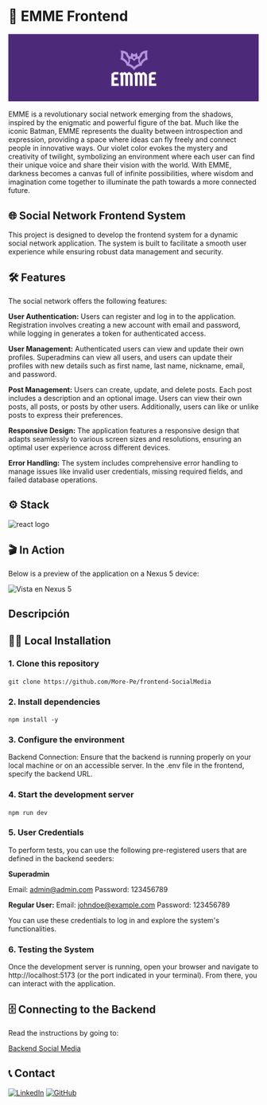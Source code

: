 # 🦇 EMME Frontend
<img alt="banner-emme" src="./src/assets/img/banner-EMME.png">

EMME is a revolutionary social network emerging from the shadows, inspired by the enigmatic and powerful figure of the bat. Much like the iconic Batman, EMME represents the duality between introspection and expression, providing a space where ideas can fly freely and connect people in innovative ways. Our violet color evokes the mystery and creativity of twilight, symbolizing an environment where each user can find their unique voice and share their vision with the world. With EMME, darkness becomes a canvas full of infinite possibilities, where wisdom and imagination come together to illuminate the path towards a more connected future.

## 🌐 Social Network Frontend System
This project is designed to develop the frontend system for a dynamic social network application. The system is built to facilitate a smooth user experience while ensuring robust data management and security.

## 🛠️ Features
The social network offers the following features:

**User Authentication:** Users can register and log in to the application. Registration involves creating a new account with email and password, while logging in generates a token for authenticated access.

**User Management:** Authenticated users can view and update their own profiles. Superadmins can view all users, and users can update their profiles with new details such as first name, last name, nickname, email, and password.

**Post Management:** Users can create, update, and delete posts. Each post includes a description and an optional image. Users can view their own posts, all posts, or posts by other users. Additionally, users can like or unlike posts to express their preferences.

**Responsive Design:** The application features a responsive design that adapts seamlessly to various screen sizes and resolutions, ensuring an optimal user experience across different devices.

**Error Handling:** The system includes comprehensive error handling to manage issues like invalid user credentials, missing required fields, and failed database operations.


## ⚙️ Stack
<img alt="react logo" src="https://img.shields.io/badge/React-20232A?style=for-the-badge&logo=react&logoColor=61DAFB">


## 🎬 In Action
Below is a preview of the application on a Nexus 5 device:

![Vista en Nexus 5](https://i.postimg.cc/6ppsp8CG/Grabacio-n-de-pantalla-2024-09-04-a-la-s-3-47-57-1.gif)

## Descripción

## 🧑‍💻 Local Installation

### 1. Clone this repository
```git clone https://github.com/More-Pe/frontend-SocialMedia```
### 2. Install dependencies
```npm install -y```
### 3. Configure the environment
Backend Connection: Ensure that the backend is running properly on your local machine or on an accessible server.
In the .env file in the frontend, specify the backend URL.
### 4. Start the development server
```npm run dev```
### 5. User Credentials
To perform tests, you can use the following pre-registered users that are defined in the backend seeders:

**Superadmin**

Email: admin@admin.com
Password: 123456789

**Regular User:**
Email: johndoe@example.com
Password: 123456789

You can use these credentials to log in and explore the system's functionalities.

### 6. Testing the System
Once the development server is running, open your browser and navigate to http://localhost:5173 (or the port indicated in your terminal). From there, you can interact with the application.

## 🗄️ Connecting to the Backend

Read the instructions by going to:

[Backend Social Media](https://github.com/More-Pe/backend-SocialMedia)

## 📞 Contact

<a href=https://www.linkedin.com/in/morena-peralta-almada target="blank">![LinkedIn](https://img.shields.io/badge/LinkedIn-0077B5?style=for-the-badge&logo=linkedin&logoColor=white)</a> <a href=https://www.github.com/More-Pe target="blank">![GitHub](https://img.shields.io/badge/GitHub-100000?style=for-the-badge&logo=github&logoColor=white)</a>




